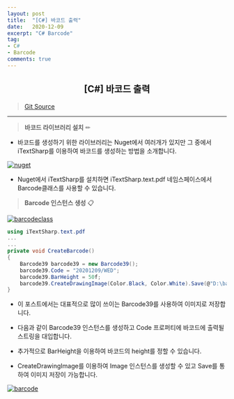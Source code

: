```yaml
---
layout: post
title:  "[C#] 바코드 출력"
date:   2020-12-09
excerpt: "C# Barcode"
tag: 
- C#
- Barcode
comments: true
---
```


## <center>[C#] 바코드 출력</center>  

>[Git Source](https://github.com/chanos-dev/blogcode/tree/master/20-1209)

---

> <b>바코드 라이브러리 설치</b> ✏

- 바코드를 생성하기 위한 라이브러리는 Nuget에서 여러개가 있지만 그 중에서 iTextSharp를 이용하여 바코드를 생성하는 방법을 소개합니다.

<a href="{{ site.url }}/images/posts/2020-12-09/nuget.png"><img src="{{ site.url }}/images/posts/2020-12-09/nuget.png" alt="nuget"></a> 

- Nuget에서 iTextSharp를 설치하면 iTextSharp.text.pdf 네임스페이스에서 Barcode클래스를 사용할 수 있습니다.

> <b>Barcode 인스턴스 생성</b> 📋

<a href="{{ site.url }}/images/posts/2020-12-09/barcodeclass.png"><img src="{{ site.url }}/images/posts/2020-12-09/barcodeclass.png" alt="barcodeclass"></a> 

```c#
using iTextSharp.text.pdf
...
...
private void CreateBarcode()
{
    Barcode39 barcode39 = new Barcode39();
    barcode39.Code = "20201209/WED";
    barcode39.BarHeight = 50f;
    barcode39.CreateDrawingImage(Color.Black, Color.White).Save(@"D:\barcode.png");
}
```

- 이 포스트에서는 대표적으로 많이 쓰이는 Barcode39를 사용하여 이미지로 저장합니다.

- 다음과 같이 Barcode39 인스턴스를 생성하고 Code 프로퍼티에 바코드에 출력될 스트링을 대입합니다.

- 추가적으로 BarHeight을 이용하여 바코드의 height를 정할 수 있습니다.

- CreateDrawingImage를 이용하여 Image 인스턴스를 생성할 수 있고 Save를 통하여 이미지 저장이 가능합니다.

<a href="{{ site.url }}/images/posts/2020-12-09/barcode.png"><img src="{{ site.url }}/images/posts/2020-12-09/barcode.png" alt="barcode"></a> 

 